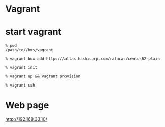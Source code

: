# Vagrant

# start vagrant

```
% pwd
/path/to//bms/vagrant

% vagrant box add https://atlas.hashicorp.com/rafacas/centos62-plain

% vagrant init

% vagrant up && vagrant provision

% vagrant ssh
```


# Web page

http://192.168.33.10/

